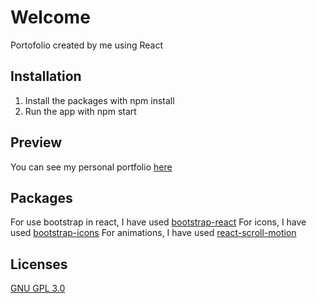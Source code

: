 # Welcome

Portofolio created by me using React

## Installation

1. Install the packages with npm install
2. Run the app with npm start

## Preview
You can see my personal portfolio [here](https://stwdev.netlify.app/)
## Packages

For use bootstrap in react, I have used [bootstrap-react](https://react-bootstrap.github.io/)
For icons, I have used [bootstrap-icons](https://icons.getbootstrap.com/)
For animations, I have used [react-scroll-motion](https://github.com/1000ship/react-scroll-motion)

## Licenses

[GNU GPL 3.0](https://choosealicense.com/licenses/gpl-3.0/)